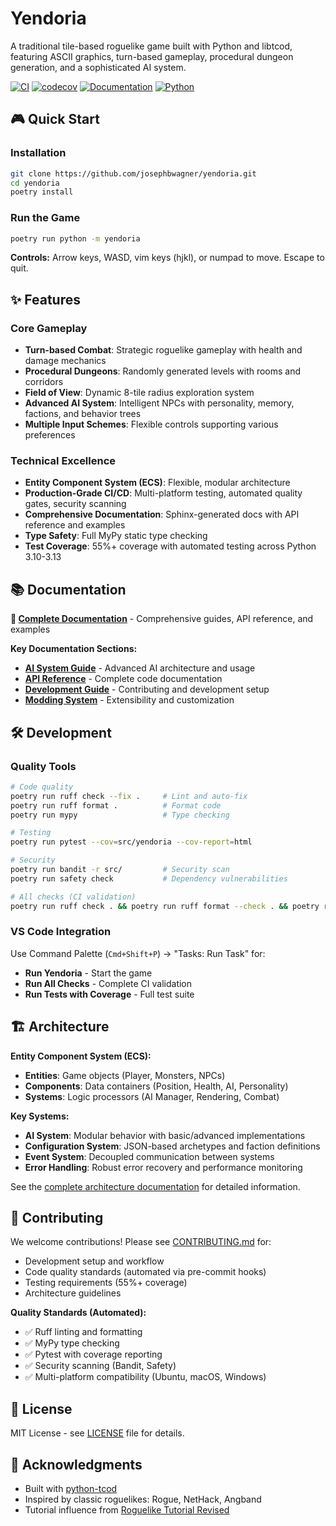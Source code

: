# Yendoria

A traditional tile-based roguelike game built with Python and libtcod, featuring ASCII graphics, turn-based gameplay, procedural dungeon generation, and a sophisticated AI system.

[![CI](https://github.com/josephbwagner/yendoria/actions/workflows/ci.yml/badge.svg?branch=master)](https://github.com/josephbwagner/yendoria/actions)
[![codecov](https://codecov.io/gh/josephbwagner/yendoria/branch/master/graph/badge.svg)](https://codecov.io/gh/josephbwagner/yendoria)
[![Documentation](https://img.shields.io/badge/docs-sphinx-blue.svg)](https://josephbwagner.github.io/yendoria/)
[![Python](https://img.shields.io/badge/python-3.10%2B-blue.svg)](https://www.python.org/downloads/)

## 🎮 Quick Start

### Installation
```bash
git clone https://github.com/josephbwagner/yendoria.git
cd yendoria
poetry install
```

### Run the Game
```bash
poetry run python -m yendoria
```

**Controls:** Arrow keys, WASD, vim keys (hjkl), or numpad to move. Escape to quit.

## ✨ Features

### Core Gameplay
- **Turn-based Combat**: Strategic roguelike gameplay with health and damage mechanics
- **Procedural Dungeons**: Randomly generated levels with rooms and corridors
- **Field of View**: Dynamic 8-tile radius exploration system
- **Advanced AI System**: Intelligent NPCs with personality, memory, factions, and behavior trees
- **Multiple Input Schemes**: Flexible controls supporting various preferences

### Technical Excellence
- **Entity Component System (ECS)**: Flexible, modular architecture
- **Production-Grade CI/CD**: Multi-platform testing, automated quality gates, security scanning
- **Comprehensive Documentation**: Sphinx-generated docs with API reference and examples
- **Type Safety**: Full MyPy static type checking
- **Test Coverage**: 55%+ coverage with automated testing across Python 3.10-3.13

## 📚 Documentation

**📖 [Complete Documentation](https://josephbwagner.github.io/yendoria/)** - Comprehensive guides, API reference, and examples

**Key Documentation Sections:**
- **[AI System Guide](docs/ai_overview.rst)** - Advanced AI architecture and usage
- **[API Reference](docs/api.rst)** - Complete code documentation
- **[Development Guide](CONTRIBUTING.md)** - Contributing and development setup
- **[Modding System](docs/modding.rst)** - Extensibility and customization

## 🛠️ Development

### Quality Tools
```bash
# Code quality
poetry run ruff check --fix .     # Lint and auto-fix
poetry run ruff format .          # Format code
poetry run mypy                   # Type checking

# Testing
poetry run pytest --cov=src/yendoria --cov-report=html

# Security
poetry run bandit -r src/         # Security scan
poetry run safety check           # Dependency vulnerabilities

# All checks (CI validation)
poetry run ruff check . && poetry run ruff format --check . && poetry run mypy && poetry run pytest --cov=src/yendoria --cov-fail-under=55
```

### VS Code Integration
Use Command Palette (`Cmd+Shift+P`) → "Tasks: Run Task" for:
- **Run Yendoria** - Start the game
- **Run All Checks** - Complete CI validation
- **Run Tests with Coverage** - Full test suite

## 🏗️ Architecture

**Entity Component System (ECS):**
- **Entities**: Game objects (Player, Monsters, NPCs)
- **Components**: Data containers (Position, Health, AI, Personality)
- **Systems**: Logic processors (AI Manager, Rendering, Combat)

**Key Systems:**
- **AI System**: Modular behavior with basic/advanced implementations
- **Configuration System**: JSON-based archetypes and faction definitions
- **Event System**: Decoupled communication between systems
- **Error Handling**: Robust error recovery and performance monitoring

See the [complete architecture documentation](https://josephbwagner.github.io/yendoria/) for detailed information.

## 🤝 Contributing

We welcome contributions! Please see [CONTRIBUTING.md](CONTRIBUTING.md) for:
- Development setup and workflow
- Code quality standards (automated via pre-commit hooks)
- Testing requirements (55%+ coverage)
- Architecture guidelines

**Quality Standards (Automated):**
- ✅ Ruff linting and formatting
- ✅ MyPy type checking
- ✅ Pytest with coverage reporting
- ✅ Security scanning (Bandit, Safety)
- ✅ Multi-platform compatibility (Ubuntu, macOS, Windows)

## 📄 License

MIT License - see [LICENSE](LICENSE) file for details.

## 🙏 Acknowledgments

- Built with [python-tcod](https://github.com/libtcod/python-tcod)
- Inspired by classic roguelikes: Rogue, NetHack, Angband
- Tutorial influence from [Roguelike Tutorial Revised](http://rogueliketutorials.com/)
